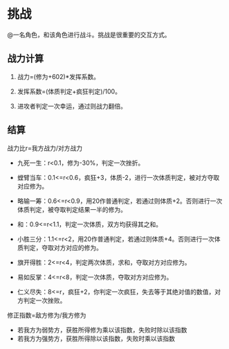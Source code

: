 # 挑战

@一名角色，和该角色进行战斗。挑战是很重要的交互方式。

## 战力计算

1. 战力=(修为+602)*发挥系数。

2. 发挥系数=(体质判定+疯狂判定)/100。
3. 进攻者判定一次幸运，通过则战力翻倍。

## 结算

战力比r=我方战力/对方战力

+ 九死一生：r<0.1，修为-30%，判定一次挫折。

+ 螳臂当车：0.1<=r<0.6，疯狂+3，体质-2，进行一次体质判定，被对方夺取对应修为。
+ 略输一筹：0.6<=r<0.9，用20作普通判定，若通过则体质+2。否则进行一次体质判定，被夺取判定结果一半的修为。

+ 和：0.9<=r<1.1，判定一次体质，双方均获得其之和。
+ 小胜三分：1.1<=r<2，用20作普通判定，若通过则体质+4。否则进行一次体质判定，夺取对方对应的修为。
+ 旗开得胜：2<=r<4，判定两次体质，求和，夺取对方对应修为。
+ 易如反掌：4<=r<8，判定一次体质，夺取对方对应修为。
+ 仁义尽失：8<=r，疯狂+2，你判定一次疯狂，失去等于其绝对值的数值，对方判定一次挫败。

修正指数=敌方修为/我方修为

+ 若我方为弱势方，获胜所得修为乘以该指数，失败时除以该指数
+ 若我方为强势方，获胜所得除以该指数，失败时乘以该指数